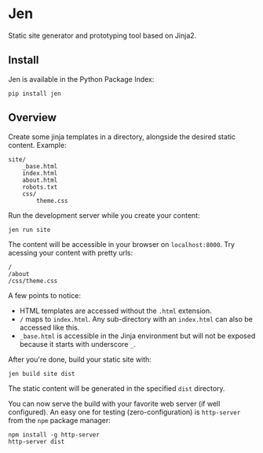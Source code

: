 # Jen

Static site generator and prototyping tool based on Jinja2.


## Install

Jen is available in the Python Package Index:

    pip install jen


## Overview

Create some jinja templates in a directory, alongside the desired static content.
Example:

```
site/
    _base.html
    index.html
    about.html
    robots.txt
    css/
        theme.css
```

Run the development server while you create your content:

    jen run site

The content will be accessible in your browser on `localhost:8000`. Try acessing your content with pretty urls:

    /
    /about
    /css/theme.css

A few points to notice:

* HTML templates are accessed without the `.html` extension.
* `/` maps to `index.html`. Any sub-directory with an `index.html` can also be accessed like this.
* `_base.html` is accessible in the Jinja environment but will not be exposed because it starts with underscore `_`.

After you're done, build your static site with:

    jen build site dist

The static content will be generated in the specified `dist` directory.

You can now serve the build with your favorite web server (if well configured). An easy one for testing (zero-configuration) is `http-server` from the `npm` package manager:

    npm install -g http-server
    http-server dist
